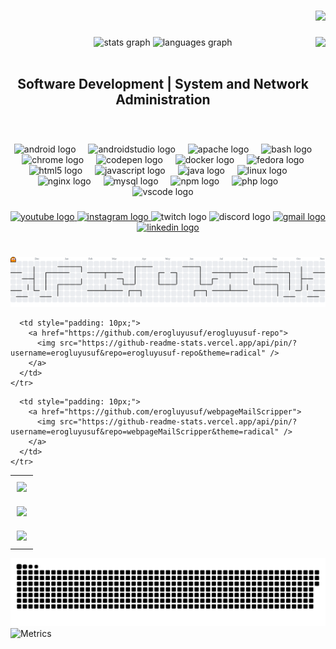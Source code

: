 





###

<div align="right">
  <img src="https://profile-counter.glitch.me/erogluyusuf/count.svg?"  />
</div>

###



###

<img align="right" height="250" src="https://tnow-prod-apac.367791ca7abea81096902b345fee7b1f.r2.cloudflarestorage.com/2025-04-15/4fe3086b1db3f3ad3050b259694702a9/20250415Yew4cEhB/Ym5ACq/ChatGPT%20Image%2015%20Nis%202025%2015_04_44.png?X-Amz-Algorithm=AWS4-HMAC-SHA256&X-Amz-Content-Sha256=UNSIGNED-PAYLOAD&X-Amz-Credential=882af22225f5a3c718a96ffd4ac141a1%2F20250415%2Fauto%2Fs3%2Faws4_request&X-Amz-Date=20250415T120705Z&X-Amz-Expires=120&X-Amz-Signature=f11c95acd4b076dd69287282778a2c624796e95627003c410cd424994a77e762&X-Amz-SignedHeaders=host&response-content-disposition=inline%3B%20filename%3D%22ChatGPT%20Image%2015%20Nis%202025%2015_04_44.png%22&x-id=GetObject"  />


<div align="center">
  <img src="https://github-readme-stats.vercel.app/api?username=erogluyusuf&hide_title=false&hide_rank=false&show_icons=true&include_all_commits=true&count_private=true&disable_animations=false&theme=dracula&locale=en&hide_border=false&order=1" height="150" width="350"  alt="stats graph"  />
  <img src="https://github-readme-stats.vercel.app/api/top-langs?username=erogluyusuf&locale=en&hide_title=false&layout=compact&card_width=320&langs_count=5&theme=dracula&hide_border=false&order=2" height="150" width="350"  alt="languages graph"  />
</div>
<br>
<h2 align="center">Software Development | System and Network Administration</h2>
<br>










###

<div align="center">
  <img src="https://cdn.jsdelivr.net/gh/devicons/devicon/icons/android/android-original.svg" height="30" alt="android logo"  />
  <img width="12" />
  <img src="https://cdn.jsdelivr.net/gh/devicons/devicon/icons/androidstudio/androidstudio-original.svg" height="30" alt="androidstudio logo"  />
  <img width="12" />
  <img src="https://cdn.jsdelivr.net/gh/devicons/devicon/icons/apache/apache-original.svg" height="30" alt="apache logo"  />
  <img width="12" />
  <img src="https://cdn.jsdelivr.net/gh/devicons/devicon/icons/bash/bash-original.svg" height="30" alt="bash logo"  />
  <img width="12" />
  <img src="https://cdn.jsdelivr.net/gh/devicons/devicon/icons/chrome/chrome-original.svg" height="30" alt="chrome logo"  />
  <img width="12" />
  <img src="https://cdn.jsdelivr.net/gh/devicons/devicon/icons/codepen/codepen-original.svg" height="30" alt="codepen logo"  />
  <img width="12" />
  <img src="https://cdn.jsdelivr.net/gh/devicons/devicon/icons/docker/docker-original.svg" height="30" alt="docker logo"  />
  <img width="12" />
  <img src="https://cdn.jsdelivr.net/gh/devicons/devicon/icons/fedora/fedora-original.svg" height="30" alt="fedora logo"  />
  <img width="12" />
  <img src="https://cdn.jsdelivr.net/gh/devicons/devicon/icons/html5/html5-original.svg" height="30" alt="html5 logo"  />
  <img width="12" />
  <img src="https://cdn.jsdelivr.net/gh/devicons/devicon/icons/javascript/javascript-original.svg" height="30" alt="javascript logo"  />
  <img width="12" />
  <img src="https://cdn.jsdelivr.net/gh/devicons/devicon/icons/java/java-original.svg" height="30" alt="java logo"  />
  <img width="12" />
  <img src="https://cdn.jsdelivr.net/gh/devicons/devicon/icons/linux/linux-original.svg" height="30" alt="linux logo"  />
  <img width="12" />
  <img src="https://cdn.jsdelivr.net/gh/devicons/devicon/icons/nginx/nginx-original.svg" height="30" alt="nginx logo"  />
  <img width="12" />
  <img src="https://cdn.jsdelivr.net/gh/devicons/devicon/icons/mysql/mysql-original.svg" height="30" alt="mysql logo"  />
  <img width="12" />
  <img src="https://cdn.jsdelivr.net/gh/devicons/devicon/icons/npm/npm-original-wordmark.svg" height="30" alt="npm logo"  />
  <img width="12" />
  <img src="https://cdn.jsdelivr.net/gh/devicons/devicon/icons/php/php-original.svg" height="30" alt="php logo"  />
  <img width="12" />
  <img src="https://cdn.jsdelivr.net/gh/devicons/devicon/icons/vscode/vscode-original.svg" height="30" alt="vscode logo"  />
</div>

###

<div align="center">
  <a href="https://www.youtube.com/@GlobipediMovies" target="_blank">
    <img src="https://img.shields.io/static/v1?message=Youtube&logo=youtube&label=&color=FF0000&logoColor=white&labelColor=&style=for-the-badge" height="35" alt="youtube logo"  />
  </a>
  <a href="https://www.instagram.com/globipedi/" target="_blank">
    <img src="https://img.shields.io/static/v1?message=Instagram&logo=instagram&label=&color=E4405F&logoColor=white&labelColor=&style=for-the-badge" height="35" alt="instagram logo"  />
  </a>
  <img src="https://img.shields.io/static/v1?message=Twitch&logo=twitch&label=&color=9146FF&logoColor=white&labelColor=&style=for-the-badge" height="35" alt="twitch logo"  />
  <img src="https://img.shields.io/static/v1?message=Discord&logo=discord&label=&color=7289DA&logoColor=white&labelColor=&style=for-the-badge" height="35" alt="discord logo"  />
  <a href="mailto:yusuferoglu1957@gmail.com" target="_blank">
    <img src="https://img.shields.io/static/v1?message=Gmail&logo=gmail&label=&color=D14836&logoColor=white&labelColor=&style=for-the-badge" height="35" alt="gmail logo"  />
  </a>
  <a href="https://www.linkedin.com/in/erogluyusuf" target="_blank">
    <img src="https://img.shields.io/static/v1?message=LinkedIn&logo=linkedin&label=&color=0077B5&logoColor=white&labelColor=&style=for-the-badge" height="35" alt="linkedin logo"  />
  </a>
</div>















###

<br clear="both">

<picture>
  <source media="(prefers-color-scheme: dark)" srcset="https://raw.githubusercontent.com/erogluyusuf/erogluyusuf/output/pacman-contribution-graph-dark.svg">
  <source media="(prefers-color-scheme: light)" srcset="https://raw.githubusercontent.com/erogluyusuf/erogluyusuf/output/pacman-contribution-graph.svg">
  <img alt="pacman contribution graph" src="https://raw.githubusercontent.com/erogluyusuf/erogluyusuf/output/pacman-contribution-graph.svg">
</picture>

<!--START_SECTION:repos-->
<table style="width:100%; table-layout: fixed;"><tr>
      <td style="padding: 10px;">
        <a href="https://github.com/erogluyusuf/erogluyusuf">
          <img src="https://github-readme-stats.vercel.app/api/pin/?username=erogluyusuf&repo=erogluyusuf&theme=radical" />
        </a>
      </td>
    
      <td style="padding: 10px;">
        <a href="https://github.com/erogluyusuf/erogluyusuf-repo">
          <img src="https://github-readme-stats.vercel.app/api/pin/?username=erogluyusuf&repo=erogluyusuf-repo&theme=radical" />
        </a>
      </td>
    </tr>
<tr>
      <td style="padding: 10px;">
        <a href="https://github.com/erogluyusuf/awesome-sindresorhus">
          <img src="https://github-readme-stats.vercel.app/api/pin/?username=erogluyusuf&repo=awesome-sindresorhus&theme=radical" />
        </a>
      </td>
    
      <td style="padding: 10px;">
        <a href="https://github.com/erogluyusuf/webpageMailScripper">
          <img src="https://github-readme-stats.vercel.app/api/pin/?username=erogluyusuf&repo=webpageMailScripper&theme=radical" />
        </a>
      </td>
    </tr>
<tr>
      <td style="padding: 10px;">
        <a href="https://github.com/erogluyusuf/elementfinder">
          <img src="https://github-readme-stats.vercel.app/api/pin/?username=erogluyusuf&repo=elementfinder&theme=radical" />
        </a>
      </td>
    </table>
<!--END_SECTION:repos-->

<picture>
  <source media="(prefers-color-scheme: dark)" srcset="https://raw.githubusercontent.com/erogluyusuf/erogluyusuf/output/github-contribution-grid-snake-dark.svg">
  <source media="(prefers-color-scheme: light)" srcset="https://raw.githubusercontent.com/erogluyusuf/erogluyusuf/output/github-contribution-grid-snake.svg">
  <img alt="github contribution snake" src="https://raw.githubusercontent.com/erogluyusuf/erogluyusuf/output/github-contribution-grid-snake.svg">
</picture>



<img src="https://raw.githubusercontent.com/erogluyusuf/erogluyusuf/main/metrics.svg" alt="Metrics" />



















